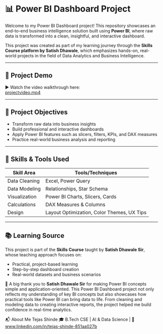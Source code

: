 # 📊 Power BI Dashboard Project

Welcome to my Power BI Dashboard project! This repository showcases an end-to-end business intelligence solution built using **Power BI**, where raw data is transformed into a clean, insightful, and interactive dashboard.

This project was created as part of my learning journey through the **Skills Course platform by Satish Dhawale**, which emphasizes hands-on, real-world projects in the field of Data Analytics and Business Intelligence.

---

## 🎥 Project Demo

▶️ Watch the video walkthrough here:  
[projectvideo.mp4](./Assets/projectvideo.mp4)

---

## 📌 Project Objectives

- Transform raw data into business insights  
- Build professional and interactive dashboards  
- Apply Power BI features such as slicers, filters, KPIs, and DAX measures  
- Practice real-world business analysis and reporting

---

## 🧠 Skills & Tools Used

| Skill Area          | Tools/Techniques                            |
|---------------------|---------------------------------------------|
| Data Cleaning       | Excel, Power Query                          |
| Data Modeling       | Relationships, Star Schema                  |
| Visualization       | Power BI Charts, Slicers, Cards             |
| Calculations        | DAX Measures & Columns                      |
| Design              | Layout Optimization, Color Themes, UX Tips |

---

## 📚 Learning Source

This project is part of the **Skills Course** taught by **Satish Dhawale Sir**, whose teaching approach focuses on:

- Practical, project-based learning  
- Step-by-step dashboard creation  
- Real-world datasets and business scenarios

🙌 A big thank you to **Satish Dhawale Sir** for making Power BI concepts simple and application-oriented.
This Power BI Dashboard project not only reflects my understanding of key BI concepts but also showcases how practical tools like Power BI can bring data to life. From cleaning and modeling data to creating interactive reports, the project helped me build confidence in real-time analytics.


📬 About Me 
Tejas Shinde
🎓 B.Tech CSE | AI & Data Science | 🔗 www.linkedin.com/in/tejas-shinde-851aa027b




